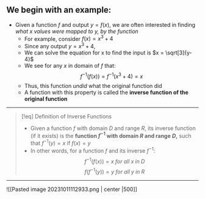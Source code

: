 ## We begin with an example:
- Given a function $f$ and output $y = f(x)$, we are often interested in finding *what x values were mapped to y, by the function*
	- For example, consider $f(x) = x^{3}+ 4$
	- Since any output $y = x^{3}+4$, 
	- We can solve the equation for x to find the input is $x = \sqrt[3]{y-4}$
	- We see for any $x$ in domain of $f$ that:
	$$f^{-1}(f(x))= f^{-1}(x^{3}+ 4) = x$$
	- Thus, this function *undid* what the original function did
	- A function with this property is called the **inverse function of the original function**
___
>[!eq] Definition of Inverse Functions
>- Given a function $f$ with domain $D$ and range $R$, its inverse function (if it exists) is the **function $f^{-1}$ with domain $R$ and range $D$,** such that $f^{-1}(y) = x$ if $f(x) = y$
>- In other words, for a function $f$ and its inverse $f^{-1}:$
>$$f^{-1}(f(x)) = x\;for\;all\;x\;in\;D$$
>$$f(f^{-1}(y)) = y\;for\;all\;y\;in\;R$$ 

___
![[Pasted image 20231011112933.png | center |500]]